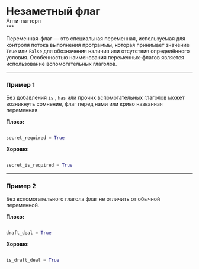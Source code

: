 
<div class="sticky-header">
  <div>
    <h1 style="margin: 0;">Незаметный флаг</h1>
    <p style="margin: 0;">Анти-паттерн</p>
  </div>
</div>
***

Переменная-флаг — это специальная переменная, используемая для контроля потока выполнения программы, которая принимает значение `True` или `False` для обозначения наличия или отсутствия определённого условия. Особенностью наименования переменных-флагов является использование вспомогательных глаголов.

***

### Пример 1

Без добавления `is` , `has` или прочих вспомогательных глаголов может возникнуть сомнение, флаг перед нами или криво названная переменная.


**Плохо:**

```python
secret_required = True
```


**Хорошо:**

```python
secret_is_required = True
```

***

### Пример 2

Без вспомогательного глагола флаг не отличить от обычной переменной.


**Плохо:**

```python
draft_deal = True
```


**Хорошо:**

```python
is_draft_deal = True
```


